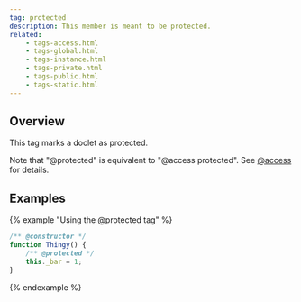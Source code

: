 ```yaml
---
tag: protected
description: This member is meant to be protected.
related:
    - tags-access.html
    - tags-global.html
    - tags-instance.html
    - tags-private.html
    - tags-public.html
    - tags-static.html
---
```


## Overview

This tag marks a doclet as protected.

Note that "@protected" is equivalent to "@access protected". See [@access][access-tag] for details.

[access-tag]: tags-access.html


## Examples

{% example "Using the @protected tag" %}

```js
/** @constructor */
function Thingy() {
    /** @protected */
    this._bar = 1;
}
```
{% endexample %}
